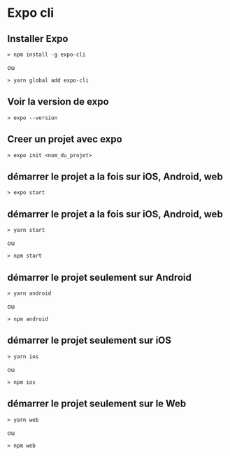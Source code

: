 # Expo cli

## Installer Expo

    > npm install -g expo-cli

ou

    > yarn global add expo-cli

## Voir la version de expo

    > expo --version

## Creer un projet avec expo

    > expo init <nom_du_projet>

## démarrer le projet a la fois sur iOS, Android, web

    > expo start

## démarrer le projet a la fois sur iOS, Android, web

    > yarn start

ou 

    > npm start

## démarrer le projet seulement sur Android 

    > yarn android

ou 

    > npm android

## démarrer le projet seulement sur iOS

    > yarn ios

ou 

    > npm ios


## démarrer le projet seulement sur le Web

    > yarn web

ou 

    > npm web
